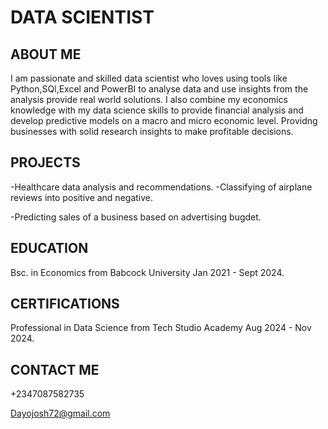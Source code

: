 # DATA SCIENTIST
## ABOUT ME
I am passionate and skilled data scientist who loves using tools like Python,SQl,Excel and PowerBI
to analyse data and use insights from the analysis provide real world solutions.
I also combine my economics knowledge with my data science skills to provide financial analysis and develop predictive
models on a macro and micro  economic level. Providng businesses with solid research insights to make profitable decisions.
## PROJECTS
-Healthcare data analysis and recommendations.
-Classifying of airplane reviews into positive and negative.

-Predicting sales of a business based on advertising bugdet.

## EDUCATION
Bsc. in Economics from Babcock University Jan 2021 - Sept 2024.
## CERTIFICATIONS
 Professional in Data Science from Tech Studio Academy Aug 2024 - Nov 2024.

## CONTACT ME
 +2347087582735
 
 Dayojosh72@gmail.com

